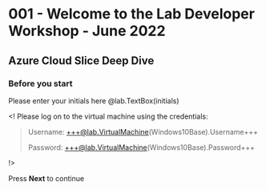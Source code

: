 # 001 - Welcome to the Lab Developer Workshop - June 2022
## Azure Cloud Slice Deep Dive

### Before you start

Please enter your initials here @lab.TextBox(initials)

 <! Please log on to the virtual machine using the credentials:

 > Username: +++@lab.VirtualMachine(Windows10Base).Username+++
 > 
 > Password: +++@lab.VirtualMachine(Windows10Base).Password+++

 !>
 
Press **Next** to continue
